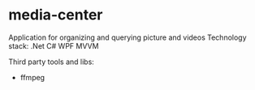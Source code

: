 # media-center
Application for organizing and querying picture and videos
Technology stack:
.Net C# WPF MVVM

Third party tools and libs:
- ffmpeg

